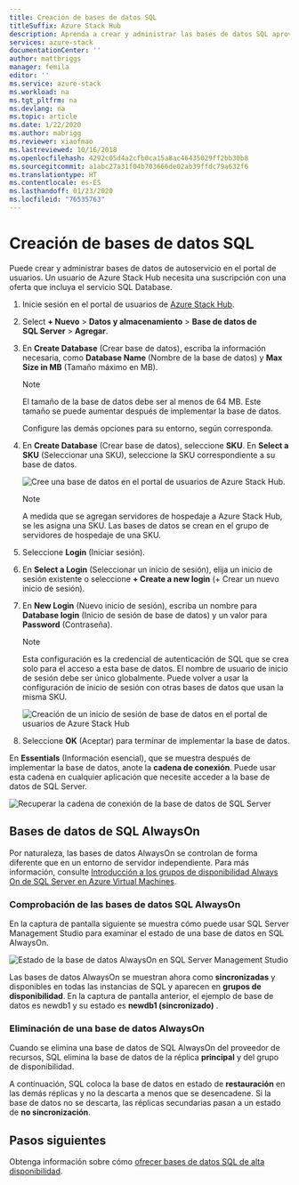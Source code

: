 ```yaml
---
title: Creación de bases de datos SQL
titleSuffix: Azure Stack Hub
description: Aprenda a crear y administrar las bases de datos SQL aprovisionadas con el adaptador del proveedor de recursos de SQL.
services: azure-stack
documentationCenter: ''
author: mattbriggs
manager: femila
editor: ''
ms.service: azure-stack
ms.workload: na
ms.tgt_pltfrm: na
ms.devlang: na
ms.topic: article
ms.date: 1/22/2020
ms.author: mabrigg
ms.reviewer: xiaofmao
ms.lastreviewed: 10/16/2018
ms.openlocfilehash: 4292c05d4a2cfb0ca15a8ac46435029ff2bb30b8
ms.sourcegitcommit: a1abc27a31f04b703666de02ab39ffdc79a632f6
ms.translationtype: HT
ms.contentlocale: es-ES
ms.lasthandoff: 01/23/2020
ms.locfileid: "76535763"
---
```

# <a name="create-sql-databases"></a>Creación de bases de datos SQL

Puede crear y administrar bases de datos de autoservicio en el portal de usuarios. Un usuario de Azure Stack Hub necesita una suscripción con una oferta que incluya el servicio SQL Database.

1. Inicie sesión en el portal de usuarios de [Azure Stack Hub](azure-stack-overview.md).

2. Select **+ Nuevo** &gt; **Datos y almacenamiento** &gt; **Base de datos de SQL Server** &gt; **Agregar**.

3. En **Create Database** (Crear base de datos), escriba la información necesaria, como **Database Name** (Nombre de la base de datos) y **Max Size in MB** (Tamaño máximo en MB).

   >[!NOTE]
   >El tamaño de la base de datos debe ser al menos de 64 MB. Este tamaño se puede aumentar después de implementar la base de datos.

   Configure las demás opciones para su entorno, según corresponda.

4. En **Create Database** (Crear base de datos), seleccione **SKU**. En **Select a SKU** (Seleccionar una SKU), seleccione la SKU correspondiente a su base de datos.

   ![Cree una base de datos en el portal de usuarios de Azure Stack Hub.](./media/azure-stack-sql-rp-deploy/newsqldb.png)

   >[!NOTE]
   >A medida que se agregan servidores de hospedaje a Azure Stack Hub, se les asigna una SKU. Las bases de datos se crean en el grupo de servidores de hospedaje de una SKU.

5. Seleccione **Login** (Iniciar sesión).

6. En **Select a Login** (Seleccionar un inicio de sesión), elija un inicio de sesión existente o seleccione **+ Create a new login** (+ Crear un nuevo inicio de sesión).

7. En **New Login** (Nuevo inicio de sesión), escriba un nombre para **Database login** (Inicio de sesión de base de datos) y un valor para **Password** (Contraseña).

   >[!NOTE]
   >Esta configuración es la credencial de autenticación de SQL que se crea solo para el acceso a esta base de datos. El nombre de usuario de inicio de sesión debe ser único globalmente. Puede volver a usar la configuración de inicio de sesión con otras bases de datos que usan la misma SKU.

   ![Creación de un inicio de sesión de base de datos en el portal de usuarios de Azure Stack Hub](./media/azure-stack-sql-rp-deploy/create-new-login.png)

8. Seleccione **OK** (Aceptar) para terminar de implementar la base de datos.

En **Essentials** (Información esencial), que se muestra después de implementar la base de datos, anote la **cadena de conexión**. Puede usar esta cadena en cualquier aplicación que necesite acceder a la base de datos de SQL Server.

![Recuperar la cadena de conexión de la base de datos de SQL Server](./media/azure-stack-sql-rp-deploy/sql-db-settings.png)

## <a name="sql-always-on-databases"></a>Bases de datos de SQL AlwaysOn

Por naturaleza, las bases de datos AlwaysOn se controlan de forma diferente que en un entorno de servidor independiente. Para más información, consulte [Introducción a los grupos de disponibilidad Always On de SQL Server en Azure Virtual Machines](https://docs.microsoft.com/azure/virtual-machines/windows/sql/virtual-machines-windows-portal-sql-availability-group-overview).

### <a name="verify-sql-always-on-databases"></a>Comprobación de las bases de datos SQL AlwaysOn

En la captura de pantalla siguiente se muestra cómo puede usar SQL Server Management Studio para examinar el estado de una base de datos en SQL AlwaysOn.

![Estado de la base de datos AlwaysOn en SQL Server Management Studio](./media/azure-stack-sql-rp-deploy/verifyalwayson.png)

Las bases de datos AlwaysOn se muestran ahora como **sincronizadas** y disponibles en todas las instancias de SQL y aparecen en **grupos de disponibilidad**. En la captura de pantalla anterior, el ejemplo de base de datos es newdb1 y su estado es **newdb1 (sincronizado)** .

### <a name="delete-an-alwayson-database"></a>Eliminación de una base de datos AlwaysOn

Cuando se elimina una base de datos de SQL AlwaysOn del proveedor de recursos, SQL elimina la base de datos de la réplica **principal** y del grupo de disponibilidad.

A continuación, SQL coloca la base de datos en estado de **restauración** en las demás réplicas y no la descarta a menos que se desencadene. Si la base de datos no se descarta, las réplicas secundarias pasan a un estado de **no sincronización**.

## <a name="next-steps"></a>Pasos siguientes

Obtenga información sobre cómo [ofrecer bases de datos SQL de alta disponibilidad](azure-stack-tutorial-sql.md).
